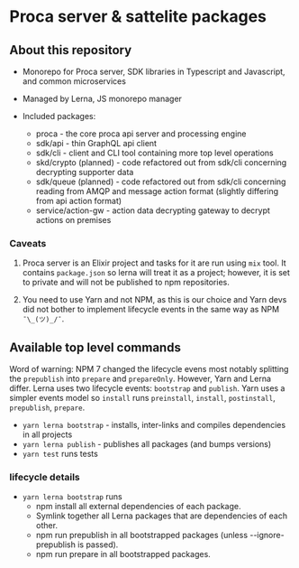# Proca server & sattelite packages

## About this repository

- Monorepo for Proca server, SDK libraries in Typescript and Javascript, and common microservices
- Managed by Lerna, JS monorepo manager

- Included packages:
  - proca - the core proca api server and processing engine
  - sdk/api - thin GraphQL api client
  - sdk/cli - client and CLI tool containing more top level operations
  - skd/crypto (planned) - code refactored out from sdk/cli concerning decrypting supporter data
  - sdk/queue (planned) - code refactored out from sdk/cli concerning reading from AMQP and message action format (slightly differing from api action format)
  - service/action-gw - action data decrypting gateway to decrypt actions on premises

### Caveats 

1. Proca server is an Elixir project and tasks for it are run using `mix` tool. It contains `package.json` so lerna will treat it as a project; however, it is set to private and will not be published to npm repositories.

2. You need to use Yarn and not NPM, as this is our choice and Yarn devs did not bother to implement lifecycle events in the same way as NPM `¯\_(ツ)_/¯`.

## Available top level commands

Word of warning: NPM 7 changed the lifecycle evens most notably splitting the `prepublish` into `prepare` and `prepareOnly`. However, Yarn and Lerna differ. Lerna uses two lifecycle events: `bootstrap` and `publish`. Yarn uses a simpler events model so `install` runs `preinstall`, `install`, `postinstall`, `prepublish`, `prepare`.


- `yarn lerna bootstrap` - installs, inter-links and compiles dependencies in all projects
- `yarn lerna publish` - publishes all packages (and bumps versions)
- `yarn test` runs tests

### lifecycle details

- `yarn lerna bootstrap` runs
  - npm install all external dependencies of each package.
  - Symlink together all Lerna packages that are dependencies of each other.
  - npm run prepublish in all bootstrapped packages (unless --ignore-prepublish is passed).
  - npm run prepare in all bootstrapped packages.


